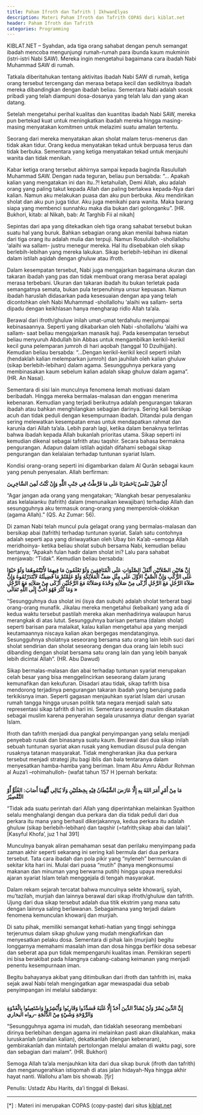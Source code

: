 ```yaml
---
title: Paham Ifroth dan Tafrith | IkhwanElyas
description: Materi Paham Ifroth dan Tafrith COPAS dari kiblat.net
header: Paham Ifroth dan Tafrith
categories: Programming
---
```

KIBLAT.NET – Syahdan, ada tiga orang sahabat dengan penuh semangat ibadah mencoba mengunjungi rumah-rumah para ibunda kaum mukminin (istri-istri Nabi SAW). Mereka ingin mengetahui bagaimana cara ibadah Nabi Muhammad SAW di rumah.

Tatkala diberitahukan tentang aktivitas ibadah Nabi SAW di rumah, ketiga orang tersebut tercengang dan merasa betapa kecil dan sedikitnya ibadah mereka dibandingkan dengan ibadah beliau. Sementara Nabi adalah sosok pribadi yang telah diampuni dosa-dosanya yang telah lalu dan yang akan datang.

Setelah mengetahui perihal kualitas dan kuantitas ibadah Nabi SAW, mereka pun bertekad kuat untuk meningkatkan ibadah mereka hingga masing-masing menyatakan komitmen untuk melazimi suatu amalan tertentu.

Seorang dari mereka menyatakan akan sholat malam terus-menerus dan tidak akan tidur. Orang kedua menyatakan tekad untuk berpuasa terus dan tidak berbuka. Sementara yang ketiga menyatakan tekad untuk menjauhi wanita dan tidak menikah.

Kabar ketiga orang tersebut akhirnya sampai kepada baginda Rasulullah Muhammad SAW. Dengan nada teguran, beliau pun bersabda: “… Apakah kalian yang mengatakan ini dan itu..?! ketahuilah, Demi Allah, aku adalah orang yang paling takut kepada Allah dan paling bertakwa kepada-Nya dari kalian. Namun aku melakukan puasa dan aku pun berbuka. Aku mendirikan sholat dan aku pun juga tidur. Aku juga menikahi para wanita. Maka barang siapa yang membenci sunnahku maka dia bukan dari golonganku”. [HR. Bukhori, kitab: al Nikah, bab: At Targhib Fii al nikah]

Sepintas dari apa yang ditekadkan oleh tiga orang sahabat tersebut bukan suatu hal yang buruk. Bahkan sebagian orang akan menilai bahwa niatan dari tiga orang itu adalah mulia dan terpuji. Namun Rosululloh -shollallohu ‘alaihi wa sallam- justru menegur mereka. Hal itu disebabkan oleh sikap berlebih-lebihan yang mereka lakukan. Sikap berlebih-lebihan ini dikenal dalam istilah aqidah dengan ghuluw atau ifroth.

Dalam kesempatan tersebut, Nabi juga mengajarkan bagaimana ukuran dan takaran ibadah yang pas dan tidak membuat orang merasa berat apalagi merasa terbebani. Ukuran dan takaran ibadah itu bukan terletak pada semangatnya semata, bukan pula terpenuhinya unsur kepuasan. Namun ibadah haruslah didasarkan pada kesesuaian dengan apa yang telah dicontohkan oleh Nabi Muhammad -shollallohu ‘alaihi wa sallam- serta dipadu dengan keikhlasan hanya mengharap ridlo Allah ta’ala.

Berawal dari ifroth/ghuluw inilah umat-umat terdahulu menjumpai kebinasaannya. Seperti yang dikabarkan oleh Nabi -shollallohu ‘alaihi wa sallam- saat beliau mengajarkan manasik haji. Pada kesempatan tersebut beliau menyuruh Abdullah bin Abbas untuk mengambilkan kerikil-kerikil kecil guna pelemparan jumroh di hari aqobah (tanggal 10 Dzulhijjah). Kemudian beliau bersabda: “…Dengan kerikil-kerikil kecil seperti inilah (hendaklah kalian melemparkan jumroh) dan jauhilah oleh kalian ghuluw (sikap berlebih-lebihan) dalam agama. Sesungguhnya perkara yang membinasakan kaum sebelum kalian adalah sikap ghuluw dalam agama”. (HR. An Nasai).

Sementara di sisi lain munculnya fenomena lemah motivasi dalam beribadah. Hingga mereka bermalas-malasan dan enggan menerima kebenaran. Kemudian yang terjadi berikutnya adalah pengurangan takaran ibadah atau bahkan menghilangkan sebagian darinya. Sering kali bersikap acuh dan tidak peduli dengan kesempurnaan ibadah. Ditandai pula dengan sering melewatkan kesempatan emas untuk mendapatkan rahmat dan karunia dari Allah ta’ala. Lebih parah lagi, ketika dalam benaknya terlintas bahwa ibadah kepada Allah bukanlah prioritas utama. Sikap seperti ini kemudian dikenal sebagai tafrith atau taqshir. Secara bahasa bermakna pengurangan. Adapun dalam istilah aqidah difahami sebagai sikap pengurangan dan kelalaian terhadap tuntunan syariat Islam.

Kondisi orang-orang seperti ini digambarkan dalam Al Qurân sebagai kaum yang penuh penyesalan. Allah berfirman:

<b>
أَنْ تَقُولَ نَفْسٌ يَاحَسْرَتَا عَلَى مَا فَرَّطْتُ فِي جَنْبِ اللَّهِ وَإِنْ كُنْتُ لَمِنَ السَّاخِرِينَ
</b>

“Agar jangan ada orang yang mengatakan; “Alangkah besar penyesalanku atas kelalaianku (tafrith) dalam (menunaikan kewajiban) terhadap Allah dan sesungguhnya aku termasuk orang-orang yang memperolok-olokkan (agama Allah).” (QS. Az Zumar: 56).

Di zaman Nabi telah muncul pula gelagat orang yang bermalas-malasan dan bersikap abai (tafrith) terhadap tuntunan syariat. Salah satu contohnya adalah seperti apa yang diriwayatkan oleh Ubay bin Ka’ab –semoga Allah meridhoinya- ketika beliau sholat subuh bersama Nabi, kemudian beliau bertanya; “Apakah fulan hadir dalam sholat ini? Lalu para sahabat menjawab: “Tidak”. Kemudian beliau bersabda:

<b>
إِنَّ هَاتَيْنِ الصَّلاَتَيْنِ أَثْقَلُ الصَّلَوَاتِ عَلَى الْمُنَافِقِينَ وَلَوْ تَعْلَمُونَ مَا فِيهِمَا لأَتَيْتُمُوهُمَا وَلَوْ حَبْوًا عَلَى الرُّكَبِ وَإِنَّ الصَّفَّ الأَوَّلَ عَلَى مِثْلِ صَفِّ الْمَلاَئِكَةِ وَلَوْ عَلِمْتُمْ مَا فَضِيلَتُهُ لاَبْتَدَرْتُمُوهُ وَإِنَّ صَلاَةَ الرَّجُلِ مَعَ الرَّجُلِ أَزْكَى مِنْ صَلاَتِهِ وَحْدَهُ وَصَلاَتُهُ مَعَ الرَّجُلَيْنِ أَزْكَى مِنْ صَلاَتِهِ مَعَ الرَّجُلِ وَمَا كَثُرَ فَهُوَ أَحَبُّ إِلَى اللَّهِ تَعَالَى »
</b>

“Sesungguhnya dua sholat ini (isya dan subuh) adalah sholat terberat bagi orang-orang munafik. Jikalau mereka mengetahui (kebaikan) yang ada di kedua waktu tersebut pastilah mereka akan menhadirinya walaupun harus merangkak di atas lutut. Sesungguhnya barisan pertama (dalam sholat) seperti barisan para malaikat, kalau kalian mengetahui apa yang menjadi keutamaannya niscaya kalian akan bergegas mendatanginya. Sesungguhnya sholatnya seseorang bersama satu orang lain lebih suci dari sholat sendirian dan sholat seseorang dengan dua orang lain lebih suci dibanding dengan sholat bersama satu orang lain dan yang lebih banyak lebih dicintai Allah”. (HR. Abu Dawud)

Sikap bermalas-malasan dan abai terhadap tuntunan syariat merupakan celah besar yang bisa menggelincirkan seseorang dalam jurang kemunafikan dan kekufuran. Disadari atau tidak, sikap tafrith bisa mendorong terjadinya pengurangan takaran ibadah yang berujung pada terkikisnya iman. Seperti gagasan menjauhkan syariat Islam dari urusan rumah tangga hingga urusan politik tata negara menjadi salah satu representasi sikap tafrith di hari ini. Sementara seorang muslim dikatakan sebagai muslim karena penyerahan segala urusannya diatur dengan syariat Islam.

Ifroth dan tafrith menjadi dua pangkal penyimpangan yang selalu menjadi penyebab rusak dan binasanya suatu kaum. Berawal dari dua sikap inilah sebuah tuntunan syariat akan rusak yang kemudian disusul pula dengan rusaknya tatanan masyarakat. Tidak mengherankan jika dua perkara tersebut menjadi strategi jitu bagi iblis dan bala tentaranya dalam menyesatkan hamba-hamba yang beriman. Imam Abu Amru Abdur Rohman al Auza’i –rohimahulloh- (wafat tahun 157 H )pernah berkata:

<br><b>
مَا مِنْ أَمْرٍ أَمَرَ اللهُ بِهِ إِلَّا عَارَضَ الشَّيْطَانُ فِيْهِ بِخِصْلَتَيْنِ وَلَا يُبَالِي أَيُّهُمَا أَصَابَ: الغُلُوُّ أّوْ التَّقْصِيْرُ
<br></b>

“Tidak ada suatu perintah dari Allah yang diperintahkan melainkan Syaithon selalu menghalangi dengan dua perkara dan dia tidak peduli dari dua perkara itu mana yang berhasil dikerjakannya, kedua perkara itu adalah ghuluw (sikap berlebih-lebihan) dan taqshir (=tafrith;sikap abai dan lalai)”. [Kasyful Khofa’, juz 1 hal 391]

Munculnya banyak aliran pemahaman sesat dan perilaku menyimpang pada zaman akhir seperti sekarang ini sering kali bermula dari dua perkara tersebut. Tata cara ibadah dan pola pikir yang “nyleneh” bermunculan di sekitar kita hari ini. Mulai dari puasa “mutih” (hanya mengkonsumsi makanan dan minuman yang berwarna putih) hingga upaya mereduksi ajaran syariat Islam telah menggejala di tengah masyarakat.

Dalam rekam sejarah tercatat bahwa munculnya sekte khowarij, syiah, mu’tazilah, murjiah dan lainnya berawal dari sikap ifroth/ghuluw dan tafrith. Ujung dari dua sikap tersebut adalah dua titik ekstrim yang mana satu dengan lainnya saling berlawanan. Sebagaimana yang terjadi dalam fenomena kemunculan khowarij dan murjiah.

Di satu pihak, memiliki semangat kehati-hatian yang tinggi sehingga terjerumus dalam sikap ghuluw yang mudah mengkafirkan dan menyesatkan pelaku dosa. Sementara di pihak lain (murjiah) begitu longgarnya memahami masalah iman dan dosa hingga berfikir dosa sebesar dan seberat apa pun tidak mempengaruhi kualitas iman. Pemikiran seperti ini bisa berakibat pada hilangnya cabang-cabang keimanan yang menjadi penentu kesempurnaan iman.

Begitu bahayanya akibat yang ditimbulkan dari ifroth dan tahfrith ini, maka sejak awal Nabi telah mengingatkan agar mewaspadai dua sebab penyimpangan ini melalui sabdanya:

<br><b>
إِنَّ الدِّينَ يُسْرٌ وَلَنْ يُشَادَّ الدِّينَ أَحَدٌ إِلَّا غَلَبَهُ فَسَدِّدُوا وَقَارِبُوا وَأَبْشِرُوا وَاسْتَعِينُوا بِالْغَدْوَةِ وَالرَّوْحَةِ وَشَيْءٍ مِنْ الدُّلْجَةِ –رواه البخاري
<br></b>

“Sesungguhnya agama ini mudah, dan tidaklah seseorang membebani dirinya berlebihan dengan agama ini melainkan pasti akan dikalahkan, maka luruskanlah (amalan kalian), dekatkanlah (dengan kebenaran), gembirakanlah dan mintalah pertolongan melalui amalan di waktu pagi, sore dan sebagian dari malam”. (HR. Bukhori)

Semoga Allah ta’ala menjauhkan kita dari dua sikap buruk (ifroth dan tafrith) dan menganugerahkan istiqomah di atas jalan hidayah-Nya hingga akhir hayat nanti. Wallohu a’lam bis showab. [fjr]

Penulis: Ustadz Abu Harits, da’i tinggal di Bekasi.

----------------------
[*] : Materi ini merupakan COPAS (copy-paste) dari situs [kiblat.net](https://www.kiblat.net/2017/04/06/dua-pangkal-penyimpangan)
